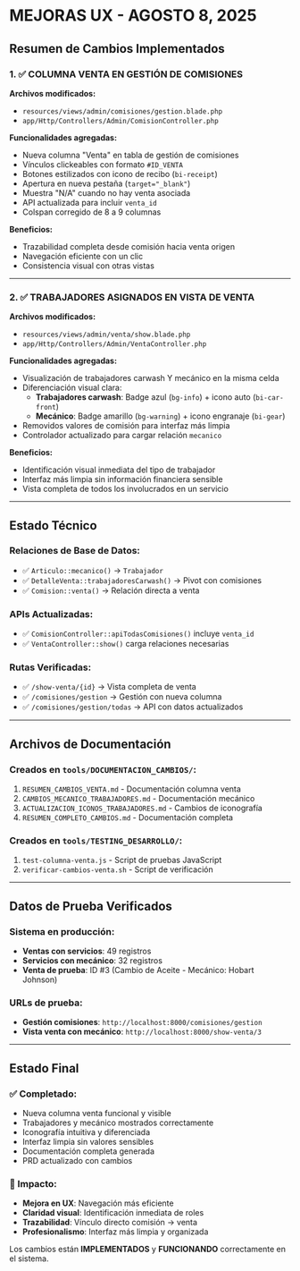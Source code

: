 # MEJORAS UX - AGOSTO 8, 2025

## Resumen de Cambios Implementados

### 1. ✅ COLUMNA VENTA EN GESTIÓN DE COMISIONES

**Archivos modificados:**
- `resources/views/admin/comisiones/gestion.blade.php`
- `app/Http/Controllers/Admin/ComisionController.php`

**Funcionalidades agregadas:**
- Nueva columna "Venta" en tabla de gestión de comisiones
- Vínculos clickeables con formato `#ID_VENTA`
- Botones estilizados con icono de recibo (`bi-receipt`)
- Apertura en nueva pestaña (`target="_blank"`)
- Muestra "N/A" cuando no hay venta asociada
- API actualizada para incluir `venta_id`
- Colspan corregido de 8 a 9 columnas

**Beneficios:**
- Trazabilidad completa desde comisión hacia venta origen
- Navegación eficiente con un clic
- Consistencia visual con otras vistas

---

### 2. ✅ TRABAJADORES ASIGNADOS EN VISTA DE VENTA

**Archivos modificados:**
- `resources/views/admin/venta/show.blade.php`
- `app/Http/Controllers/Admin/VentaController.php`

**Funcionalidades agregadas:**
- Visualización de trabajadores carwash Y mecánico en la misma celda
- Diferenciación visual clara:
  - **Trabajadores carwash**: Badge azul (`bg-info`) + icono auto (`bi-car-front`)
  - **Mecánico**: Badge amarillo (`bg-warning`) + icono engranaje (`bi-gear`)
- Removidos valores de comisión para interfaz más limpia
- Controlador actualizado para cargar relación `mecanico`

**Beneficios:**
- Identificación visual inmediata del tipo de trabajador
- Interfaz más limpia sin información financiera sensible
- Vista completa de todos los involucrados en un servicio

---

## Estado Técnico

### Relaciones de Base de Datos:
- ✅ `Articulo::mecanico()` → `Trabajador`
- ✅ `DetalleVenta::trabajadoresCarwash()` → Pivot con comisiones
- ✅ `Comision::venta()` → Relación directa a venta

### APIs Actualizadas:
- ✅ `ComisionController::apiTodasComisiones()` incluye `venta_id`
- ✅ `VentaController::show()` carga relaciones necesarias

### Rutas Verificadas:
- ✅ `/show-venta/{id}` → Vista completa de venta
- ✅ `/comisiones/gestion` → Gestión con nueva columna
- ✅ `/comisiones/gestion/todas` → API con datos actualizados

---

## Archivos de Documentación

### Creados en `tools/DOCUMENTACION_CAMBIOS/`:
1. `RESUMEN_CAMBIOS_VENTA.md` - Documentación columna venta
2. `CAMBIOS_MECANICO_TRABAJADORES.md` - Documentación mecánico
3. `ACTUALIZACION_ICONOS_TRABAJADORES.md` - Cambios de iconografía
4. `RESUMEN_COMPLETO_CAMBIOS.md` - Documentación completa

### Creados en `tools/TESTING_DESARROLLO/`:
1. `test-columna-venta.js` - Script de pruebas JavaScript
2. `verificar-cambios-venta.sh` - Script de verificación

---

## Datos de Prueba Verificados

### Sistema en producción:
- **Ventas con servicios**: 49 registros
- **Servicios con mecánico**: 32 registros  
- **Venta de prueba**: ID #3 (Cambio de Aceite - Mecánico: Hobart Johnson)

### URLs de prueba:
- **Gestión comisiones**: `http://localhost:8000/comisiones/gestion`
- **Vista venta con mecánico**: `http://localhost:8000/show-venta/3`

---

## Estado Final

### ✅ Completado:
- Nueva columna venta funcional y visible
- Trabajadores y mecánico mostrados correctamente
- Iconografía intuitiva y diferenciada
- Interfaz limpia sin valores sensibles
- Documentación completa generada
- PRD actualizado con cambios

### 🎯 Impacto:
- **Mejora en UX**: Navegación más eficiente
- **Claridad visual**: Identificación inmediata de roles
- **Trazabilidad**: Vínculo directo comisión → venta
- **Profesionalismo**: Interfaz más limpia y organizada

Los cambios están **IMPLEMENTADOS** y **FUNCIONANDO** correctamente en el sistema.

